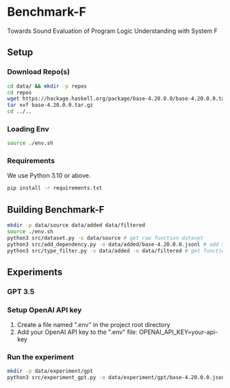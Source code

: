 # Benchmark-F

Towards Sound Evaluation of Program Logic Understanding with System F

## Setup

### Download Repo(s)

```sh
cd data/ && mkdir -p repos
cd repos
wget https://hackage.haskell.org/package/base-4.20.0.0/base-4.20.0.0.tar.gz
tar xvf base-4.20.0.0.tar.gz
cd ../..
```

### Loading Env

```sh
source ./env.sh
```

### Requirements

We use Python 3.10 or above.

```sh
pip install -r requirements.txt
```

## Building Benchmark-F

```sh
mkdir -p data/source data/added data/filtered
source ./env.sh
python3 src/dataset.py -o data/source # get raw function dataset
python3 src/add_dependency.py -o data/added/base-4.20.0.0.jsonl # add type dependencies
python3 src/type_filter.py -s data/added -o data/filtered # get functions with type we want :)
```

## Experiments

### GPT 3.5

### Setup OpenAI API key

1. Create a file named ".env" in the project root directory
2. Add your OpenAI API key to the ".env" file: OPENAI_API_KEY=your-api-key

### Run the experiment
```sh
mkdir -p data/experiment/gpt
python3 src/experiment_gpt.py -o data/experiment/gpt/base-4.20.0.0.jsonl # call OpenAI API to generate type signature
```